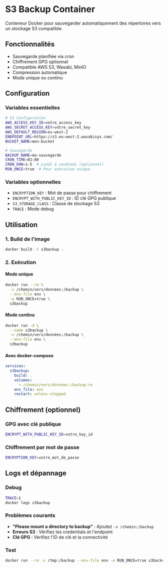 # S3 Backup Container

Conteneur Docker pour sauvegarder automatiquement des répertoires vers un stockage S3 compatible.

## Fonctionnalités

- Sauvegarde planifiée via cron
- Chiffrement GPG optionnel
- Compatible AWS S3, Wasabi, MinIO
- Compression automatique
- Mode unique ou continu

## Configuration

### Variables essentielles

```bash
# S3 Configuration
AWS_ACCESS_KEY_ID=votre_access_key
AWS_SECRET_ACCESS_KEY=votre_secret_key
AWS_DEFAULT_REGION=eu-west-2
ENDPOINT_URL=https://s3.eu-west-2.wasabisys.com/
BUCKET_NAME=mon-bucket

# Sauvegarde
BACKUP_NAME=ma-sauvegarde
CRON_TIME=02:00
CRON_DOW=1-5  # Lundi à vendredi (optionnel)
RUN_ONCE=true  # Pour exécution unique
```

### Variables optionnelles

- `ENCRYPTION_KEY` : Mot de passe pour chiffrement
- `ENCRYPT_WITH_PUBLIC_KEY_ID` : ID clé GPG publique
- `S3_STORAGE_CLASS` : Classe de stockage S3
- `TRACE` : Mode debug

## Utilisation

### 1. Build de l'image

```bash
docker build -t s3backup .
```

### 2. Exécution

#### Mode unique
```bash
docker run --rm \
  -v /chemin/vers/données:/backup \
  --env-file env \
  -e RUN_ONCE=true \
  s3backup
```

#### Mode continu
```bash
docker run -d \
  --name s3backup \
  -v /chemin/vers/données:/backup \
  --env-file env \
  s3backup
```

#### Avec docker-compose
```yaml
services:
  s3backup:
    build: .
    volumes:
      - /chemin/vers/données:/backup:ro
    env_file: env
    restart: unless-stopped
```

## Chiffrement (optionnel)

### GPG avec clé publique
```bash
ENCRYPT_WITH_PUBLIC_KEY_ID=votre_key_id
```

### Chiffrement par mot de passe
```bash
ENCRYPTION_KEY=votre_mot_de_passe
```

## Logs et dépannage

### Debug
```bash
TRACE=1
docker logs s3backup
```

### Problèmes courants

- **"Please mount a directory to backup"** : Ajoutez `-v /chemin:/backup`
- **Erreurs S3** : Vérifiez les credentials et l'endpoint
- **Clé GPG** : Vérifiez l'ID de clé et la connectivité

### Test
```bash
docker run --rm -v /tmp:/backup --env-file env -e RUN_ONCE=true s3backup
```